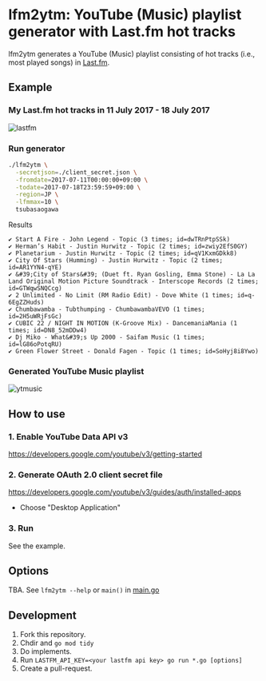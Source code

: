 # lfm2ytm: YouTube (Music) playlist generator with Last.fm hot tracks

lfm2ytm generates a YouTube (Music) playlist consisting of hot tracks (i.e., most played songs) in [Last.fm](https://www.last.fm/).

## Example

### My Last.fm hot tracks in 11 July 2017 - 18 July 2017

![lastfm](https://user-images.githubusercontent.com/7788821/235303633-b332787b-4171-49c3-a3ab-8cf6b61b4a1b.png)

### Run generator

```bash
./lfm2ytm \
  -secretjson=./client_secret.json \
  -fromdate=2017-07-11T00:00:00+09:00 \
  -todate=2017-07-18T23:59:59+09:00 \
  -region=JP \
  -lfmmax=10 \
  tsubasaogawa
```

Results

```text
✔ Start A Fire - John Legend - Topic (3 times; id=dwTRnPtpSSk)
✔ Herman’s Habit - Justin Hurwitz - Topic (2 times; id=zwiy2EfS0GY)
✔ Planetarium - Justin Hurwitz - Topic (2 times; id=qV1KxmGDkk8)
✔ City Of Stars (Humming) - Justin Hurwitz - Topic (2 times; id=AR1YYN4-qYE)
✔ &#39;City of Stars&#39; (Duet ft. Ryan Gosling, Emma Stone) - La La Land Original Motion Picture Soundtrack - Interscope Records (2 times; id=GTWqwSNQCcg)
✔ 2 Unlimited - No Limit (RM Radio Edit) - Dove White (1 times; id=q-6EgZZHuds)
✔ Chumbawamba - Tubthumping - ChumbawambaVEVO (1 times; id=2H5uWRjFsGc)
✔ CUBIC 22 / NIGHT IN MOTION (K-Groove Mix) - DancemaniaMania (1 times; id=DN8_52mDDw4)
✔ Dj Miko - What&#39;s Up 2000 - Saifam Music (1 times; id=lG86oPotqRU)
✔ Green Flower Street - Donald Fagen - Topic (1 times; id=SoHyj8i8Ywo)
```

### Generated YouTube Music playlist

![ytmusic](https://user-images.githubusercontent.com/7788821/235303635-479550fd-a866-4816-9252-949cd91da8df.png)

## How to use

### 1. Enable YouTube Data API v3

https://developers.google.com/youtube/v3/getting-started

### 2. Generate OAuth 2.0 client secret file

https://developers.google.com/youtube/v3/guides/auth/installed-apps

- Choose "Desktop Application"

### 3. Run

See the example.

## Options

TBA. See `lfm2ytm --help` or `main()` in [main.go](./main.go)

## Development

1. Fork this repository.
2. Chdir and `go mod tidy`
3. Do implements.
4. Run `LASTFM_API_KEY=<your lastfm api key> go run *.go [options]`
5. Create a pull-request.
